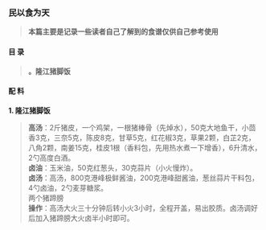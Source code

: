 ### 民以食为天  
> **本篇主要是记录一些读者自己了解到的食谱仅供自己参考使用**  

#### 目 录
> **。隆江猪脚饭** 

#### 配 料  

**1. 隆江猪脚饭**
> **高汤**：2斤猪皮，一个鸡架，一根猪棒骨（先焯水），50克大地鱼干，小茴香3克，三奈5克，陈皮8克，甘草5克，红花椒3克，草果2颗，白芷2克，八角2颗，南姜15克，桂皮1根（香料包，先用热水煮一下增香），6升清水，2勺高度白酒。  
> **卤油**：玉米油，50克红葱头，30克蒜片（小火慢炸）。  
> **卤汤**：高汤，800克港峰极鲜酱油，200克港峰甜酱油，葱丝蒜片干料包，4勺卤油，2勺麦芽糖浆。  
> 两个猪蹄膀  
> **操作**：高汤大火三十分钟后转小火3小时，全程开盖，易出胶质。卤汤调好后加入猪蹄膀大火卤半小时即可。  
